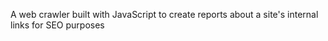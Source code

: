 A web crawler built with JavaScript to create reports about a site's internal links for SEO purposes
